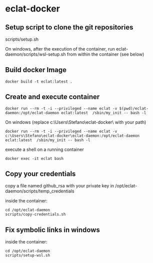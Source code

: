 # eclat-docker

## Setup script to clone the git repositories
scripts/setup.sh

On windows, after the execution of the container, run eclat-daemon/scripts/wsl-setup.sh from within the container (see below)

## Build docker Image

```shell
docker build -t eclat:latest .
```

## Create and execute container

```shell
docker run --rm -t -i --privileged --name eclat -v $(pwd)/eclat-daemon:/opt/eclat-daemon eclat:latest  /sbin/my_init -- bash -l
```

On windows (replace c:\Users\Stefano\eclat-docker\ with your path)

```shell
docker run --rm -t -i --privileged --name eclat -v c:\Users\Stefano\eclat-docker\eclat-daemon:/opt/eclat-daemon eclat:latest  /sbin/my_init -- bash -l
```

execute a shell on a running container
```shell
docker exec -it eclat bash
```

## Copy your credentials

copy a file named github_rsa with your private key in /opt/eclat-daemon/scripts/temp_credentials

inside the container:

```shell
cd /opt/eclat-daemon
scripts/copy-credentials.sh
```

## Fix symbolic links in windows

inside the container:

```shell
cd /opt/eclat-daemon
scripts/setup-wsl.sh
```

